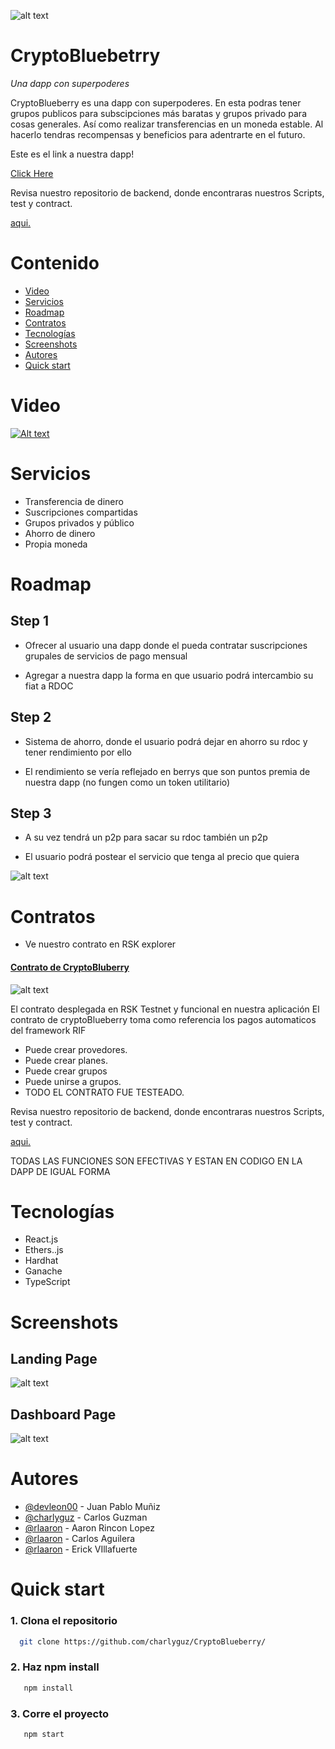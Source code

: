 ![alt text](https://github.com/charlyguz/CryptoBlueberry/blob/main/src/assets/img/logo.png?raw=true)

# CryptoBluebetrry

*Una dapp con superpoderes*

CryptoBlueberry es una dapp con superpoderes. En esta podras tener grupos publicos para subscipciones más baratas y grupos privado para cosas generales. Así como realizar transferencias en un moneda estable. Al hacerlo tendras recompensas y beneficios para adentrarte en el futuro.

Este es el link a nuestra dapp!

[Click Here](https://cryptoblueberry.netlify.app/)

Revisa nuestro repositorio de backend, donde encontraras nuestros Scripts, test y contract.

[aqui.](https://github.com/unscatty/crypto-blueberry-back)

# Contenido

- [Video](#Video)
- [Servicios](#Servicios)
- [Roadmap](#Roadmap)
- [Contratos](#Contratos)
- [Tecnologías](#Tecnologías)
- [Screenshots](#Screenshots)
- [Autores](#Autores)
- [Quick start](#Quick-start)

# Video

[![Alt text](https://github.com/charlyguz/CryptoBlueberry/blob/main/src/assets/img/imagen-hero.png?raw=true)](https://youtu.be/Z76h-cTdH9E)


# Servicios

- Transferencia de dinero
- Suscripciones compartidas
- Grupos privados y público
- Ahorro de dinero
- Propia moneda

# Roadmap

## Step 1

- Ofrecer al usuario una dapp donde el pueda contratar suscripciones grupales de servicios de pago mensual

- Agregar a nuestra dapp la forma en que usuario podrá intercambio su fiat a RDOC

## Step 2
- Sistema de ahorro, donde el usuario podrá dejar en ahorro su rdoc y tener rendimiento por ello

- El rendimiento se vería reflejado en berrys que son puntos premia de nuestra dapp (no fungen como un token utilitario)

## Step 3 
- A su vez tendrá un p2p para sacar su rdoc también un p2p

- El usuario podrá postear el servicio que tenga al precio que quiera

![alt text](https://github.com/charlyguz/CryptoBlueberry/blob/main/src/assets/img/roadmap-image.png?raw=true)

# Contratos

- Ve nuestro contrato en RSK explorer

#### [Contrato de CryptoBluberry](https://explorer.testnet.rsk.co/address/0xE91d936a5076726964C19E77B2793Cd5A3aDaD0d?__ctab=Code)

![alt text](https://github.com/charlyguz/CryptoBlueberry/blob/main/src/assets/img/contrato.png?raw=true)

El contrato desplegada en RSK Testnet y funcional en nuestra aplicación
El contrato de cryptoBlueberry toma como referencia los pagos automaticos del framework RIF
- Puede crear provedores.
- Puede crear planes.
- Puede crear grupos
- Puede unirse a grupos.
- TODO EL CONTRATO FUE TESTEADO.

Revisa nuestro repositorio de backend, donde encontraras nuestros Scripts, test y contract.

[aqui.](https://github.com/unscatty/crypto-blueberry-back)

TODAS LAS FUNCIONES SON EFECTIVAS Y ESTAN EN CODIGO EN LA DAPP DE IGUAL FORMA 

# Tecnologías

- React.js
- Ethers..js
- Hardhat
- Ganache
- TypeScript

# Screenshots

## Landing Page

![alt text](https://github.com/charlyguz/CryptoBlueberry/blob/main/src/assets/img/cryptoLanding.png?raw=true)



## Dashboard Page

![alt text](https://github.com/charlyguz/CryptoBlueberry/blob/main/src/assets/img/dashboard-image.png?raw=true)

# Autores

- [@devleon00](https://www.github.com/devleon00) - Juan Pablo Muñiz 
- [@charlyguz](https://github.com/charlyguz) - Carlos Guzman
- [@rlaaron](https://github.com/rlaaron) - Aaron Rincon Lopez
- [@rlaaron](https://github.com/unscatty) - Carlos Aguilera
- [@rlaaron](https://github.com/slizer98) - Erick VIllafuerte


# Quick start

### 1. Clona el repositorio 
```bash
  git clone https://github.com/charlyguz/CryptoBlueberry/
```

### 2. Haz npm install
```bash
   npm install 
```

### 3. Corre el proyecto
```bash
   npm start 
```



